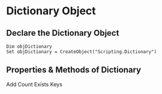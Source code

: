# Dictionary Object

## Declare the Dictionary Object
```vbscript
Dim objDictionary
Set objDictionary = CreateObject("Scripting.Dictionary")
```

## Properties & Methods of Dictionary
Add
Count
Exists
Keys

